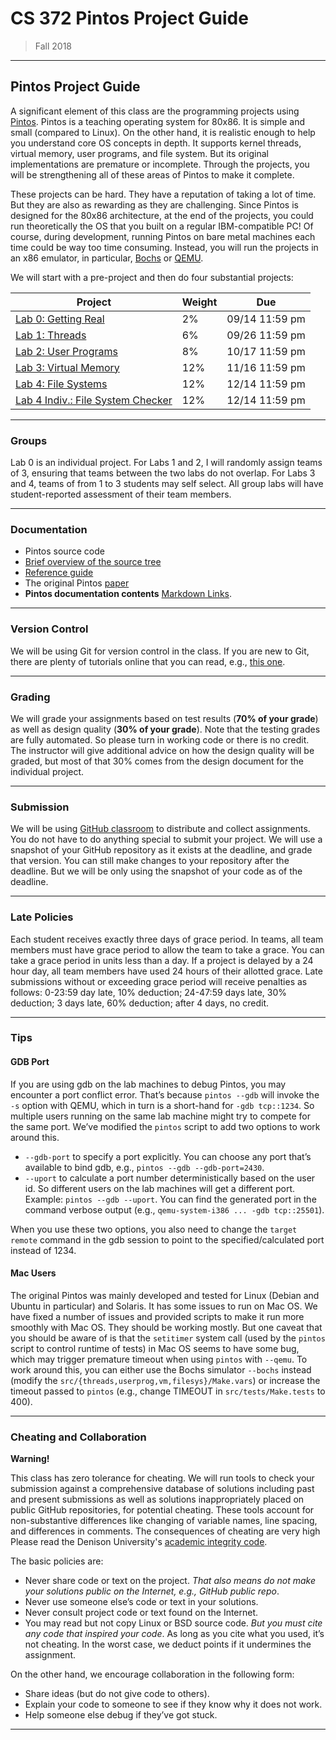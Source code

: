 # CS 372 Pintos Project Guide

> Fall 2018
------

Pintos Project Guide
--------------------

A significant element of this class are the programming projects using [Pintos](http://pintos-os.org). Pintos is a teaching operating system for 80x86. It is simple and small (compared to Linux). On the other hand, it is realistic enough to help you understand core OS concepts in depth. It supports kernel threads, virtual memory, user programs, and file system. But its original implementations are premature or incomplete. Through the projects, you will be strengthening all of these areas of Pintos to make it complete.

These projects can be hard. They have a reputation of taking a lot of time. But they are also as rewarding as they are challenging. Since Pintos is designed for the 80x86 architecture, at the end of the projects, you could run theoretically the OS that you built on a regular IBM-compatible PC! Of course, during development, running Pintos on bare metal machines each time could be way too time consuming. Instead, you will run the projects in an x86 emulator, in particular, [Bochs](http://bochs.sourceforge.net) or [QEMU](http://fabrice.bellard.free.fr/qemu/).

We will start with a pre-project and then do four substantial projects:

Project    |   Weight  |   Due
-----------|-----------|-----------------------
[Lab 0: Getting Real](project0.md) | 2% | 09/14 11:59 pm
[Lab 1: Threads](project1.md) | 6% | 09/26 11:59 pm
[Lab 2: User Programs](project2.md) | 8% | 10/17 11:59 pm
[Lab 3: Virtual Memory](project3.md) | 12% | 11/16 11:59 pm
[Lab 4: File Systems](project4.md) | 12% | 12/14 11:59 pm
[Lab 4 Indiv.: File System Checker](project4-individual.md)  | 12%  |  12/14 11:59 pm

* * *

### Groups

Lab 0 is an individual project. For Labs 1 and 2, I will randomly assign teams of 3, ensuring that teams between the two labs do not overlap.  For Labs 3 and 4, teams of from 1 to 3 students may self select.  All group labs will have student-reported assessment of their team members.

* * *

### Documentation

*   Pintos source code
*   [Brief overview of the source tree](listing_0.md)
*   [Reference guide](pintos_7.md)
*   The original Pintos [paper](https://benpfaff.org/papers/pintos.pdf)
*   **Pintos documentation contents** [Markdown Links](pintos.md).

* * *

### Version Control

We will be using Git for version control in the class. If you are new to Git, there are plenty of tutorials online that you can read, e.g., [this one](https://www.atlassian.com/git/tutorials).

* * *

### Grading

We will grade your assignments based on test results (**70% of your grade**) as well as design quality (**30% of your grade**). Note that the testing grades are fully automated. So please turn in working code or there is no credit. The instructor will give additional advice on how the design quality will be graded, but most of that 30% comes from the design document for the individual project.

* * *

### Submission

We will be using [GitHub classroom](https://education.github.com) to distribute and collect assignments. You do not have to do anything special to submit your project. We will use a snapshot of your GitHub repository as it exists at the deadline, and grade that version. You can still make changes to your repository after the deadline. But we will be only using the snapshot of your code as of the deadline.

* * *

### Late Policies

Each student receives exactly three days of grace period.  In teams, all team members must have grace period to allow the team to take a grace.  You can take a grace period in units less than a day.  If a project is delayed by a 24 hour day, all team members have used 24 hours of their allotted grace.  Late submissions without or exceeding grace period will receive penalties as follows: 0-23:59 day late, 10% deduction; 24-47:59 days late, 30% deduction; 3 days late, 60% deduction; after 4 days, no credit.

* * *

### Tips

#### GDB Port

If you are using gdb on the lab machines to debug Pintos, you may encounter a port conflict error. That’s because `pintos --gdb` will invoke the `-s` option with QEMU, which in turn is a short-hand for `-gdb tcp::1234`. So multiple users running on the same lab machine might try to compete for the same port. We’ve modified the `pintos` script to add two options to work around this.

*   `--gdb-port` to specify a port explicitly. You can choose any port that’s available to bind gdb, e.g., `pintos --gdb --gdb-port=2430`.
*   `--uport` to calculate a port number deterministically based on the user id. So different users on the lab machines will get a different port. Example: `pintos --gdb --uport`. You can find the generated port in the command verbose output (e.g., `qemu-system-i386 ... -gdb tcp::25501`).

When you use these two options, you also need to change the `target remote` command in the gdb session to point to the specified/calculated port instead of 1234.

#### Mac Users

The original Pintos was mainly developed and tested for Linux (Debian and Ubuntu in particular) and Solaris. It has some issues to run on Mac OS. We have fixed a number of issues and provided scripts to make it run more smoothly with Mac OS. They should be working mostly. But one caveat that you should be aware of is that the `setitimer` system call (used by the `pintos` script to control runtime of tests) in Mac OS seems to have some bug, which may trigger premature timeout when using `pintos` with `--qemu`. To work around this, you can either use the Bochs simulator `--bochs` instead (modify the `src/{threads,userprog,vm,filesys}/Make.vars`) or increase the timeout passed to `pintos` (e.g., change TIMEOUT in `src/tests/Make.tests` to 400).

* * *

### Cheating and Collaboration

**Warning!**

This class has zero tolerance for cheating. We will run tools to check your submission against a comprehensive database of solutions including past and present submissions as well as solutions inappropriately placed on public GitHub repositories, for potential cheating. These tools account for non-substantive differences like changing of variable names, line spacing, and differences in comments.  The consequences of cheating are very high Please read the Denison University's [academic integrity code](https://denison.edu/forms/code-of-academic-integrity).

The basic policies are:

*   Never share code or text on the project. _That also means do not make your solutions public on the Internet, e.g., GitHub public repo_.
*   Never use someone else’s code or text in your solutions.
*   Never consult project code or text found on the Internet.
*   You may read but not copy Linux or BSD source code. _But you must cite any code that inspired your code_. As long as you cite what you used, it’s not cheating. In the worst case, we deduct points if it undermines the assignment.

On the other hand, we encourage collaboration in the following form:

*   Share ideas (but do not give code to others).
*   Explain your code to someone to see if they know why it does not work.
*   Help someone else debug if they’ve got stuck.

* * *
